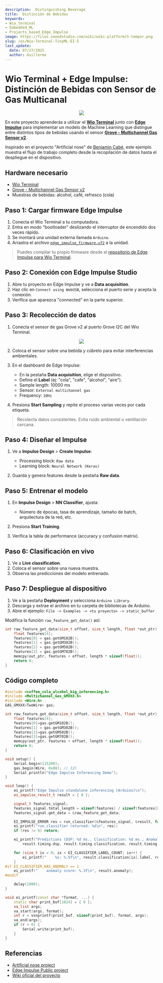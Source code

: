 ```yaml
---
description:  Distinguishing Beverage
title:  Distinción de Bebidas
keywords:
- Wio_terminal 
- Embedded_ML 
- Projects_based_Edge_Impulse
image: https://files.seeedstudio.com/wiki/wiki-platform/S-tempor.png
slug: /es/Wio-Terminal-TinyML-EI-5
last_update:
  date: 07/27/2025
  author: Guillermo
---
```


# Wio Terminal + Edge Impulse: Distinción de Bebidas con Sensor de Gas Multicanal

<div align="center"><img src="https://files.seeedstudio.com/wiki/Wio-Terminal-Edge-Impulse/booze.jpg"/></div>

En este proyecto aprenderás a utilizar el [**Wio Terminal**](https://www.seeedstudio.com/Wio-Terminal-p-4509.html) junto con [**Edge Impulse**](http://edgeimpulse.com/) para implementar un modelo de Machine Learning que distingue entre distintos tipos de bebidas usando el sensor [**Grove - Multichannel Gas Sensor v2**](https://www.seeedstudio.com/Grove-Multichannel-Gas-Sensor-v2-p-4569.html).

Inspirado en el proyecto "Artificial nose" de [Benjamin Cabé](https://twitter.com/kartben/status/1258791793073815552), este ejemplo muestra el flujo de trabajo completo desde la recopilación de datos hasta el despliegue en el dispositivo.

## Hardware necesario

* [Wio Terminal](https://www.seeedstudio.com/Wio-Terminal-p-4509.html)
* [Grove - Multichannel Gas Sensor v2](https://www.seeedstudio.com/Grove-Multichannel-Gas-Sensor-v2-p-4569.html)
* Muestras de bebidas: alcohol, café, refresco (cola)

## Paso 1: Cargar firmware Edge Impulse

1. Conecta el Wio Terminal a tu computadora.
2. Entra en modo "bootloader" deslizando el interruptor de encendido dos veces rápido.
3. Se montará una unidad externa llamada `Arduino`.
4. Arrastra el archivo [`edge_impulse_firmware.uf2`](https://files.seeedstudio.com/wiki/Wio-Terminal-TinyML-EI-1/edge_impulse_firmware.uf2) a la unidad.

> Puedes compilar tu propio firmware desde el [repositorio de Edge Impulse para Wio Terminal](https://github.com/Seeed-Studio/Seeed_Arduino_edgeimpulse).

## Paso 2: Conexión con Edge Impulse Studio

1. Abre tu proyecto en Edge Impulse y ve a **Data acquisition**.
2. Haz clic en `Connect using WebUSB`, selecciona el puerto serie y acepta la conexión.
3. Verifica que aparezca "connected" en la parte superior.

## Paso 3: Recolección de datos

1. Conecta el sensor de gas Grove v2 al puerto Grove I2C del Wio Terminal.

<div align="center"><img width={300} src="https://files.seeedstudio.com/wiki/Wio-Terminal-TinyML-EI-5/I2C.jpg" /></div>

2. Coloca el sensor sobre una bebida y cúbrelo para evitar interferencias ambientales.

3. En el dashboard de Edge Impulse:

   * En la pestaña **Data acquisition**, elige el dispositivo.
   * Define el **Label** (ej: "cola", "cafe", "alcohol", "aire").
   * Sample length: 10000 ms
   * Sensor: `External multichannel gas`
   * Frequency: `10Hz`

4. Presiona **Start Sampling** y repite el proceso varias veces por cada etiqueta.

> Recolecta datos consistentes. Evita ruido ambiental o ventilación cercana.

## Paso 4: Diseñar el Impulse

1. Ve a **Impulse Design** > **Create Impulse**:

   * Processing block: `Raw data`
   * Learning block: `Neural Network (Keras)`

2. Guarda y genera features desde la pestaña **Raw data**.

## Paso 5: Entrenar el modelo

1. En **Impulse Design** > **NN Classifier**, ajusta:

   * Número de épocas, tasa de aprendizaje, tamaño de batch, arquitectura de la red, etc.

2. Presiona **Start Training**.

3. Verifica la tabla de performance (accuracy y confusion matrix).

## Paso 6: Clasificación en vivo

1. Ve a **Live classification**.
2. Coloca el sensor sobre una nueva muestra.
3. Observa las predicciones del modelo entrenado.

## Paso 7: Despliegue al dispositivo

1. Ve a la pestaña **Deployment** y selecciona `Arduino Library`.
2. Descarga y extrae el archivo en tu carpeta de bibliotecas de Arduino.
3. Abre el ejemplo: `File -> Examples -> <tu proyecto> -> static_buffer`

Modifica la función `raw_feature_get_data()` así:

```cpp
int raw_feature_get_data(size_t offset, size_t length, float *out_ptr) {
    float features[4];
    features[0] = gas.getGM102B();
    features[1] = gas.getGM302B();
    features[2] = gas.getGM502B();
    features[3] = gas.getGM702B();
    memcpy(out_ptr, features + offset, length * sizeof(float));
    return 0;
}
```

## Código completo

```cpp
#include <coffee_cola_alcohol_big_inferencing.h>
#include <Multichannel_Gas_GMXXX.h>
#include <Wire.h>
GAS_GMXXX<TwoWire> gas;

int raw_feature_get_data(size_t offset, size_t length, float *out_ptr) {
    float features[4];
    features[0]=gas.getGM102B();
    features[1] = gas.getGM302B();
    features[2]=gas.getGM502B();
    features[3]=gas.getGM702B();
    memcpy(out_ptr, features + offset, length * sizeof(float));
    return 0;
}

void setup() {
    Serial.begin(115200);
    gas.begin(Wire, 0x08); // I2C
    Serial.println("Edge Impulse Inferencing Demo");
}

void loop() {
    ei_printf("Edge Impulse standalone inferencing (Arduino)\n");
    ei_impulse_result_t result = { 0 };

    signal_t features_signal;
    features_signal.total_length = sizeof(features) / sizeof(features[0]);
    features_signal.get_data = &raw_feature_get_data;

    EI_IMPULSE_ERROR res = run_classifier(&features_signal, &result, false);
    ei_printf("run_classifier returned: %d\n", res);
    if (res != 0) return;

    ei_printf("Predictions (DSP: %d ms., Classification: %d ms., Anomaly: %d ms.):\n",
        result.timing.dsp, result.timing.classification, result.timing.anomaly);

    for (size_t ix = 0; ix < EI_CLASSIFIER_LABEL_COUNT; ix++) {
        ei_printf("    %s: %.5f\n", result.classification[ix].label, result.classification[ix].value);
    }
#if EI_CLASSIFIER_HAS_ANOMALY == 1
    ei_printf("    anomaly score: %.3f\n", result.anomaly);
#endif

    delay(1000);
}

void ei_printf(const char *format, ...) {
    static char print_buf[1024] = { 0 };
    va_list args;
    va_start(args, format);
    int r = vsnprintf(print_buf, sizeof(print_buf), format, args);
    va_end(args);
    if (r > 0) {
        Serial.write(print_buf);
    }
}
```

## Referencias

* [Artificial nose project](https://twitter.com/kartben/status/1258791793073815552)
* [Edge Impulse Public project](https://studio.edgeimpulse.com/public/37392/latest)
* [Wiki oficial del proyecto](http://wiki.seeedstudio.com/Wio-Terminal-Edge-Impulse)
